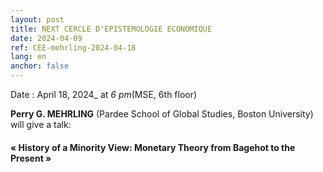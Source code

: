 ```yaml
---
layout: post
title: NEXT CERCLE D'EPISTEMOLOGIE ECONOMIQUE
date: 2024-04-09
ref: CEE-mehrling-2024-04-18
lang: en
anchor: false
---
```



<i class="fas fa-table"></i> Date : April 18, 2024_ at _6 pm_(MSE, 6th floor)

**Perry G. MEHRLING** (Pardee School of Global Studies, Boston University) will give a talk:

#### « History of a Minority View: Monetary Theory from Bagehot to the Present »
